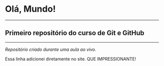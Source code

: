 # Olá, Mundo!
---
 ## Primeiro repositório do curso de Git e GitHub
 ---

*Repositório criado durante uma aula ao vivo.*

Essa linha adicionei diretamente no site. QUE IMPRESSIONANTE!

